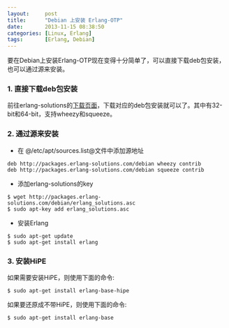 ```yaml
---
layout:     post
title:      "Debian 上安装 Erlang-OTP"
date:       2013-11-15 08:38:50
categories: [Linux, Erlang]
tags:       [Erlang, Debian]
---
```


要在Debian上安装Erlang-OTP现在变得十分简单了，可以直接下载deb包安装，也可以通过源来安装。
<!--more-->

### 1. 直接下载deb包安装

前往erlang-solutions的[下载页面](https://www.erlang-solutions.com/downloads/download-erlang-otp)，下载对应的deb包安装就可以了。其中有32-bit和64-bit，支持wheezy和squeeze。

### 2. 通过源来安装

- 在 @/etc/apt/sources.list@文件中添加源地址

```
deb http://packages.erlang-solutions.com/debian wheezy contrib
deb http://packages.erlang-solutions.com/debian squeeze contrib
```

- 添加erlang-solutions的key

```shell
$ wget http://packages.erlang-solutions.com/debian/erlang_solutions.asc
$ sudo apt-key add erlang_solutions.asc
```

- 安装Erlang

```shell
$ sudo apt-get update
$ sudo apt-get install erlang
```

### 3. 安装HiPE

如果需要安装HiPE，则使用下面的命令:

```shell
$ sudo apt-get install erlang-base-hipe
```

如果要还原成不带HiPE，则使用下面的命令:

```shell
$ sudo apt-get install erlang-base
```

